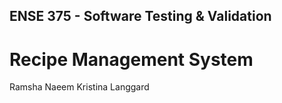 ## ENSE 375 - Software Testing & Validation

# Recipe Management System

Ramsha Naeem
Kristina Langgard
